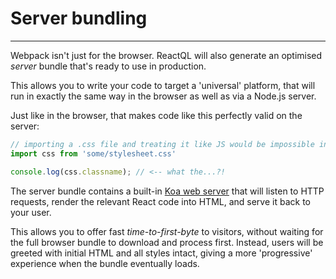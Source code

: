 # Server bundling

---
Webpack isn't just for the browser. ReactQL will also generate an optimised _server_ bundle that's ready to use in production.

This allows you to write your code to target a 'universal' platform, that will run in exactly the same way in the browser as well as via a Node.js server.

Just like in the browser, that makes code like this perfectly valid on the server:

```js
// importing a .css file and treating it like JS would be impossible in a browser...
import css from 'some/stylesheet.css'

console.log(css.classname); // <-- what the...?!
```

The server bundle contains a built-in [Koa web server](http://koajs.com/) that will listen to HTTP requests, render the relevant React code into HTML, and serve it back to your user.

This allows you to offer fast *time-to-first-byte* to visitors, without waiting for the full browser bundle to download and process first. Instead, users will be greeted with initial HTML and all styles intact, giving a more 'progressive' experience when the bundle eventually loads.
